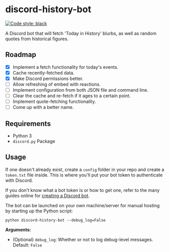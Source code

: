 # discord-history-bot
[![Code style: black](https://img.shields.io/badge/code%20style-black-000000.svg)](https://github.com/psf/black)

A Discord bot that will fetch 'Today in History' blurbs, as well as random quotes from historical
figures.

## Roadmap
- [x] Implement a fetch functionality for today's events.
- [x] Cache recently-fetched data.
- [x] Make Discord permissions better.
- [ ] Allow refreshing of embed with reactions.
- [ ] Implement configuration from both JSON file and command line.
- [ ] Clear the cache and re-fetch if it ages to a certain point.
- [ ] Implement quote-fetching functionality.
- [ ] Come up with a better name.

## Requirements
- Python 3
- ``discord.py`` Package

## Usage
If one doesn't already exist, create a ``config`` folder in your repo and create a ``token.txt``
file inside. This is where you'll put your bot token to authenticate with Discord.

If you don't know what a bot token is or how to get one, refer to the many guides online for
[creating a Discord bot](https://discordpy.readthedocs.io/en/latest/discord.html).

The bot can be launched on your own machine/server for manual hosting by starting up the Python
script:

```shell script
python discord-history-bot --debug_log=False
```

**Arguments:**
- (Optional) ``debug_log``: Whether or not to log debug-level messages. Default: ``False``
